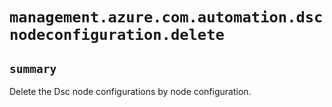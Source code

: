 # `management.azure.com.automation.dscnodeconfiguration.delete`

## `summary`
Delete the Dsc node configurations by node configuration.


